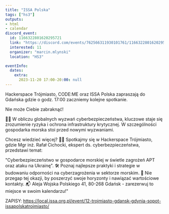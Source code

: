 ```yaml
---
title: "ISSA Polska"
tags: ["hs3"]
outputs:
- html
- calendar
discord_event:
  id: 1166322801620295721
  link: "https://discord.com/events/762566311930101761/1166322801620295721"
  interested: 11
  organizer: "marcin.mlynski"
  location: "HS3"

eventInfo:
  dates:
    extra:
      2023-11-20 17:00-20:00: null
---
```

Hackerspace Trójmiasto, CODE:ME oraz ISSA Polska zapraszają do Gdańska gdzie o godz. 17:00 zaczniemy kolejne spotkanie.

Nie może Ciebie zabraknąć!

🚢🌐 W obliczu globalnych wyzwań cyberbezpieczeństwa, kluczowe staje się zrozumienie ryzyka i ochrona infrastruktury krytycznej. W szczególności gospodarka morska stoi przed nowymi wyzwaniami.

Chcesz wiedzieć więcej? 👨‍💼 Spotkajmy się w Hackerspace Trójmiasto, gdzie Mgr inż. Rafał Cichocki, ekspert ds. cyberbezpieczeństwa, przedstawi temat:

"Cyberbezpieczeństwo w gospodarce morskiej w świetle zagrożeń APT oraz ataku na Ukrainę".
🛠️ Poznaj najlepsze praktyki i strategie w budowaniu odporności na cyberzagrożenia w sektorze morskim. 📌 Nie przegap tej okazji, by poszerzyć swoje horyzonty i nawiązać wartościowe kontakty. 📬 Aleja Wojska Polskiego 41, 80-268 Gdańsk - zarezerwuj to miejsce w swoim kalendarzu!"

ZAPISY: https://local.issa.org.pl/event/12-trojmiasto-gdansk-gdynia-sopot-issapolskatrojmiasto/
